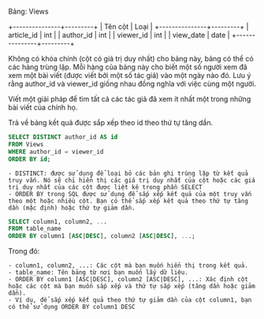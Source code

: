 Bảng: Views

+---------------+---------+
| Tên cột | Loại |
+---------------+---------+
| article_id | int |
| author_id | int |
| viewer_id | int |
| view_date | date |
+---------------+---------+

Không có khóa chính (cột có giá trị duy nhất) cho bảng này, bảng có thể có các hàng trùng lặp.
Mỗi hàng của bảng này cho biết một số người xem đã xem một bài viết (được viết bởi một số tác giả) vào một ngày nào đó.
Lưu ý rằng author_id và viewer_id giống nhau đồng nghĩa với việc cùng một người.

Viết một giải pháp để tìm tất cả các tác giả đã xem ít nhất một trong những bài viết của chính họ.

Trả về bảng kết quả được sắp xếp theo id theo thứ tự tăng dần.

```sql
SELECT DISTINCT author_id AS id
FROM Views
WHERE author_id = viewer_id
ORDER BY id;

```

    - DISTINCT: được sử dụng để loại bỏ các bản ghi trùng lặp từ kết quả truy vấn. Nó sẽ chỉ hiển thị các giá trị duy nhất của cột hoặc các giá trị duy nhất của các cột được liệt kê trong phần SELECT
    - ORDER BY trong SQL được sử dụng để sắp xếp kết quả của một truy vấn theo một hoặc nhiều cột. Bạn có thể sắp xếp kết quả theo thứ tự tăng dần (mặc định) hoặc thứ tự giảm dần.

```sql
SELECT column1, column2, ...
FROM table_name
ORDER BY column1 [ASC|DESC], column2 [ASC|DESC], ...;

```

Trong đó:

    - column1, column2, ...: Các cột mà bạn muốn hiển thị trong kết quả.
    - table_name: Tên bảng từ nơi bạn muốn lấy dữ liệu.
    - ORDER BY column1 [ASC|DESC], column2 [ASC|DESC], ...: Xác định cột hoặc các cột mà bạn muốn sắp xếp và thứ tự sắp xếp (tăng dần hoặc giảm dần).
    - Ví dụ, để sắp xếp kết quả theo thứ tự giảm dần của cột column1, bạn có thể sử dụng ORDER BY column1 DESC

